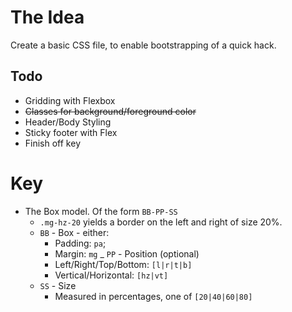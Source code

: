 # The Idea
Create a basic CSS file, to enable bootstrapping of a quick hack.

## Todo
* Gridding with Flexbox
* <s>Classes for background/foreground color</s>
* Header/Body Styling
* Sticky footer with Flex
* Finish off key

# Key
- The Box model. Of the form `BB-PP-SS` 
    - `.mg-hz-20` yields a border on the left and right of size 20%.
    - `BB` - Box - either:
        - Padding: `pa`;
        - Margin: `mg`
    _ `PP` - Position (optional)
        - Left/Right/Top/Bottom: `[l|r|t|b]`
        - Vertical/Horizontal: `[hz|vt]`
    - `SS` - Size
        - Measured in percentages, one of `[20|40|60|80]` 


